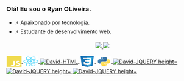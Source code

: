 ### Olá! Eu sou o Ryan OLiveira.


- ⚡️ Apaixonado por tecnologia.
- ⚡️ Estudante de desenvolvimento web.
<div align="center">
  <a href="https://github.com/ryanoliveiragit">
  <img height="180em" src="https://github-readme-stats.vercel.app/api?username=ryanoliveiragit&show_icons=true&theme=cobalt&include_all_commits=true&count_private=true"/>
  <img height="180em" src="https://github-readme-stats.vercel.app/api/top-langs/?username=ryanoliveiragit&layout=compact&langs_count=7&theme=cobalt"/>
</div>
 
<div style="display: inline_block"><br>
  <img align="center" alt="David-Js" height="30" width="40" src="https://raw.githubusercontent.com/devicons/devicon/master/icons/javascript/javascript-plain.svg">
  <img align="center" alt="David-React" height="30" width="40" src="https://raw.githubusercontent.com/devicons/devicon/master/icons/react/react-original.svg">
  <img align="center" alt="David-HTML" height="30" width="40" src="https://cdn.jsdelivr.net/gh/devicons/devicon/icons/html5/html5-original.svg">
  <img align="center" alt="David-CSS" height="30" width="40" src="https://raw.githubusercontent.com/devicons/devicon/master/icons/css3/css3-original.svg">
  <img align="center" alt="David-Python" height="30" width="40" src="https://raw.githubusercontent.com/devicons/devicon/master/icons/python/python-original.svg">
  <img align="center" alt="David-JQUERY height="30" width="40" src="https://cdn.jsdelivr.net/gh/devicons/devicon/icons/jquery/jquery-original.svg">
  <img align="center" alt="David-JQUERY height="30" width="40" src="https://cdn.jsdelivr.net/gh/devicons/devicon/icons/github/github-original.svg">
  <img align="center" alt="David-JQUERY height="30" width="40" src="https://cdn.jsdelivr.net/gh/devicons/devicon/icons/git/git-original.svg">



  </div>
  
##

<div> 
  <a href="https://instagram.com/euryanvs" target="_blank"><img src="https://img.shields.io/badge/-Instagram-%23E4405F?style=for-the-
</div>
